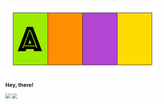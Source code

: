 ![Aditeya Srivastava](https://github.com/aditeyaS/aditeyaS/blob/main/assets/name.gif)

### Hey, there!

[<img height="20" src="https://img.shields.io/badge/LinkedIn-0077B5?style=for-the-badge&logo=linkedin&logoColor=white" />](https://www.linkedin.com/in/aditeya/)
[<img height="20" src="https://img.shields.io/badge/Resume-4285F4?style=for-the-badge&logo=google-docs&logoColor=white" />](https://github.com/aditeyaS/resume)
